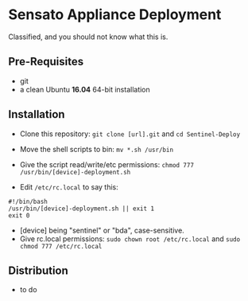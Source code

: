# Sensato Appliance Deployment
Classified, and you should not know what this is.

## Pre-Requisites
* git
* a clean Ubuntu **16.04** 64-bit installation

## Installation
* Clone this repository: `git clone [url].git` and `cd Sentinel-Deploy`
* Move the shell scripts to bin: `mv *.sh /usr/bin`

* Give the script read/write/etc permissions: `chmod 777 /usr/bin/[device]-deployment.sh`
* Edit `/etc/rc.local` to say this:
```
#!/bin/bash
/usr/bin/[device]-deployment.sh || exit 1
exit 0
```
* [device] being "sentinel" or "bda", case-sensitive.
* Give rc.local permissions: `sudo chown root /etc/rc.local` and `sudo chmod 777 /etc/rc.local`

## Distribution
* to do
